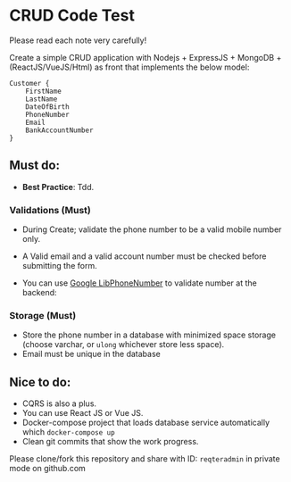 # CRUD Code Test 

Please read each note very carefully!

Create a simple CRUD application with Nodejs + ExpressJS + MongoDB + (ReactJS/VueJS/Html) as front that implements the below model:
```
Customer {
	FirstName
	LastName
	DateOfBirth
	PhoneNumber
	Email
	BankAccountNumber
}
```
## Must do:

- **Best Practice**: Tdd.



### Validations (Must)

- During Create; validate the phone number to be a valid mobile number only.

- A Valid email and a valid account number must be checked before submitting the form.
- You can use [Google LibPhoneNumber](https://github.com/google/libphonenumber) to validate number at the backend:


### Storage (Must)

- Store the phone number in a database with minimized space storage (choose varchar, or `ulong` whichever store less space).
- Email must be unique in the database

## Nice to do:
- CQRS is also a plus.
- You can use React JS or Vue JS.
- Docker-compose project that loads database service automatically which `docker-compose up`
- Clean git commits that show the work progress.

Please clone/fork this repository and share with ID: `reqteradmin` in private mode on github.com

